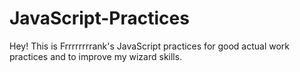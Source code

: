# JavaScript-Practices
 Hey! This is Frrrrrrrrank's JavaScript practices for good actual work practices and to improve my wizard skills.
